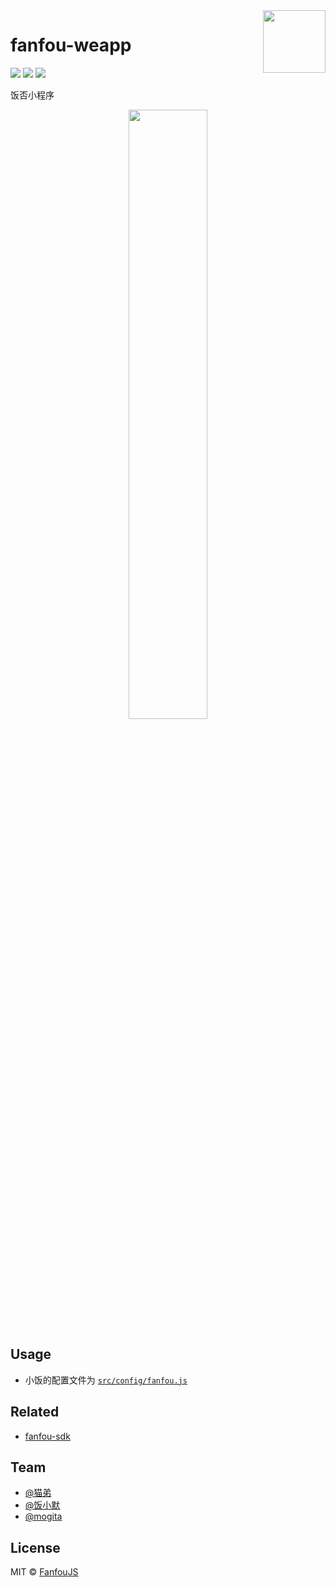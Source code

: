 <img width="100px" height="100px" src="https://raw.githubusercontent.com/fanfoujs/fanfou-weapp/master/logo.png" align="right" />

# fanfou-weapp

[![](https://img.shields.io/travis/fanfoujs/fanfou-weapp/master.svg)](https://travis-ci.org/fanfoujs/fanfou-weapp)
[![](https://img.shields.io/github/license/fanfoujs/fanfou-weapp.svg)](https://github.com/fanfoujs/fanfou-weapp/blob/master/LICENSE)
[![](https://img.shields.io/badge/code_style-XO-5ed9c7.svg)](https://github.com/sindresorhus/xo)

饭否小程序

<div align="center"><img width="50%" height="50%" src="https://raw.githubusercontent.com/fanfoujs/fanfou-weapp/master/screenshot.png" /></div>

## Usage

- 小饭的配置文件为 <code>[src/config/fanfou.js](https://github.com/fanfoujs/fanfou-weapp/blob/master/src/config/fanfou.js)</code>

## Related

- [fanfou-sdk](https://github.com/LitoMore/fanfou-sdk-node)

## Team

- [@猫弟](https://fanfou.com/maundytime)
- [@饭小默](https://fanfou.com/lito)
- [@mogita](https://fanfou.com/mogita)

## License

MIT © [FanfouJS](https://github.com/fanfoujs)
